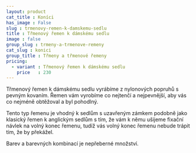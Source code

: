```yaml
---
layout: product
cat_title : Koníci
has_image : False
slug : trmenovy-remen-k-damskemu-sedlu
title : Třmenový řemen k dámskému sedlu
image : false
group_slug : trmeny-a-trmenove-remeny
cat_slug : konici
group_title : Třmeny a třmenové řemeny
pricing:
  - variant : Třmenový řemen k dámskému sedlu
    price   : 230
---
```


Třmenový řemen k dámskému sedlu vyrábíme z nylonových popruhů s pevným kovaním.
Řemen vám vyrobíme co nejtenčí a nejpevnější, aby vás co nejméně obtěžoval a byl pohodlný.

Tento typ řemenu je vhodný k sedlům s uzavřeným zámkem podobně jako klasický řemen k anglickým sedlům s tím, že vám k němu ušijeme fixační návlek na volný konec řemenu,
tudíž vás volný konec řemenu nebude trápit tím, že by překážel.

Barev a barevných kombinací je nepřeberné množství.

